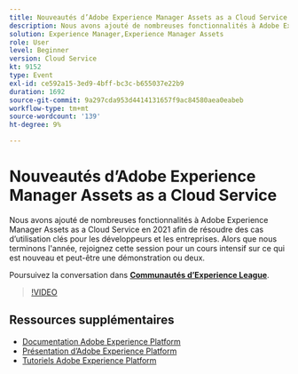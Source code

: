 ```yaml
---
title: Nouveautés d’Adobe Experience Manager Assets as a Cloud Service
description: Nous avons ajouté de nombreuses fonctionnalités à Adobe Experience Manager Assets as a Cloud Service en 2021 afin de résoudre des cas d’utilisation clés pour les développeurs et les entreprises. Alors que nous terminons l'année, rejoignez cette session pour un cours intensif sur ce qui est nouveau et peut-être une démonstration ou deux.
solution: Experience Manager,Experience Manager Assets
role: User
level: Beginner
version: Cloud Service
kt: 9152
type: Event
exl-id: ce592a15-3ed9-4bff-bc3c-b655037e22b9
duration: 1692
source-git-commit: 9a297cda953d4414131657f9ac84580aea0eabeb
workflow-type: tm+mt
source-wordcount: '139'
ht-degree: 9%

---
```


# Nouveautés d’Adobe Experience Manager Assets as a Cloud Service

Nous avons ajouté de nombreuses fonctionnalités à Adobe Experience Manager Assets as a Cloud Service en 2021 afin de résoudre des cas d’utilisation clés pour les développeurs et les entreprises. Alors que nous terminons l&#39;année, rejoignez cette session pour un cours intensif sur ce qui est nouveau et peut-être une démonstration ou deux.

Poursuivez la conversation dans **[Communautés d’Experience League](https://adobe.ly/2XSAcg)**.

>[!VIDEO](https://video.tv.adobe.com/v/337574/?quality=12&learn=on&hidetitle=true)

## Ressources supplémentaires

- [Documentation Adobe Experience Platform](https://experienceleague.adobe.com/docs/experience-platform.html?lang=fr)
- [Présentation d’Adobe Experience Platform](https://experienceleague.adobe.com/docs/experience-platform/landing/home.html?lang=fr)
- [Tutoriels Adobe Experience Platform](https://experienceleague.adobe.com/docs/platform-learn/tutorials/overview.html?lang=fr)

